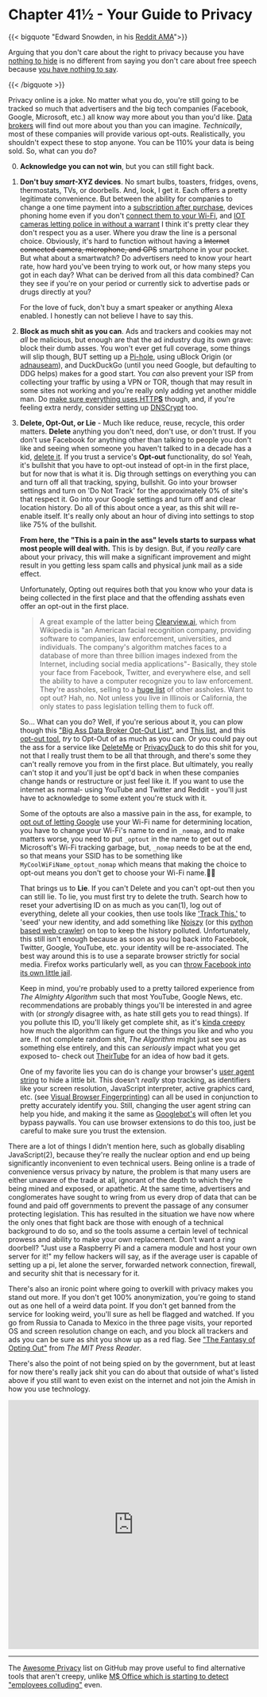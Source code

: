 # Chapter 41½ - Your Guide to Privacy

{{< bigquote "Edward Snowden, in his [Reddit AMA](https://www.reddit.com/r/IAmA/comments/36ru89/just_days_left_to_kill_mass_surveillance_under/crglgh2?utm_source=share&utm_medium=web2x&context=3)">}}

Arguing that you don't care about the right to privacy because you have <u>nothing to hide</u> is no different from saying you don't care about free speech because <u>you have nothing to say</u>.

{{< /bigquote >}}

Privacy online is a joke. No matter what you do, you're still going to be tracked so much that advertisers and the big tech companies (Facebook, Google, Microsoft, etc.) all know way more about you than you'd like. [Data brokers](https://www.youtube.com/watch?v=wqn3gR1WTcA) will find out more about you than you can imagine. *Technically*, most of these companies will provide various opt-outs. Realistically, you shouldn't expect these to stop anyone. You can be 110% your data is being sold. So, what can you do?

0. **Acknowledge you can not win**, but you can still fight back.

1. **Don't buy *smart*-XYZ devices**. No smart bulbs, toasters, fridges, ovens, thermostats, TVs, or doorbells. And, look, I get it. Each offers a pretty legitimate convenience. But between the ability for companies to change a one time payment into a [subscription after purchase](https://www.consumerreports.org/smart-home/wink-tells-users-pay-up-or-we-will-disable-smart-home-hub/), devices phoning home even if you don't [connect them to your Wi-Fi](https://www.amazon.com/Amazon-Sidewalk/b?node=21328123011), and [IOT cameras letting police in without a warrant](https://arstechnica.com/tech-policy/2019/08/police-can-get-your-ring-doorbell-footage-without-a-warrant-report-says/) I think it's pretty clear they don't respect you as a user. Where you draw the line is a personal choice. Obviously, it's hard to function without having a ~~Internet connected camera, microphone, and GPS~~ smartphone in your pocket. But what about a smartwatch? Do advertisers need to know your heart rate, how hard you've been trying to work out, or how many steps you got in each day? What can be derived from all this data combined? Can they see if you're on your period or currently sick to advertise pads or drugs directly at you?

   For the love of fuck, don't buy a smart speaker or anything Alexa enabled. I honestly can not believe I have to say this.

2. **Block as much shit as you can**. Ads and trackers and cookies may not *all* be malicious, but enough are that the ad industry dug its own grave: block their dumb asses. You won't ever get full coverage, some things will slip though, BUT setting up a [Pi-hole](https://pi-hole.net), using uBlock Origin (or [adnauseam](https://adnauseam.io)), and DuckDuckGo (until you need Google, but defaulting to DDG helps) makes for a good start. You *can* also prevent your ISP from collecting your traffic by using a VPN or TOR, though that may result in some sites not working and you're really only adding yet another middle man. Do [make sure everything uses HTTP**S**](https://www.eff.org/deeplinks/2021/09/https-actually-everywhere) though, and, if you're feeling extra nerdy, consider setting up [DNSCrypt](https://dnscrypt.info/faq/) too.

3. **Delete, Opt-Out, or Lie** - Much like reduce, reuse, recycle, this order matters. **Delete** anything you don't need, don't use, or don't trust. If you don't use Facebook for anything other than talking to people you don't like and seeing when someone you haven't talked to in a decade has a kid, [delete it](https://www.eff.org/deeplinks/2020/12/facebooks-laughable-campaign-against-apple-really-against-users-and-small). If you trust a service's **Opt-out** functionality, do so! Yeah, it's bullshit that you have to opt-out instead of opt-in in the first place, but for now that is what it is. Dig through settings on everything you can and turn off all that tracking, spying, bullshit. Go into your browser settings and turn on 'Do Not Track' for the approximately 0% of site's that respect it. Go into your Google settings and turn off and clear location history. Do all of this about once a year, as this shit will re-enable itself. It's really only about an hour of diving into settings to stop like 75% of the bullshit.

   **From here, the "This is a pain in the ass" levels starts to surpass what most people will deal with.** This is by design. But, if you *really* care about your privacy, this will make a significant improvement and might result in you getting less spam calls and physical junk mail as a side effect.

   Unfortunately, Opting out requires both that you know who your data is being collected in the first place and that the offending asshats even offer an opt-out in the first place. 

   >  A great example of the latter being [Clearview.ai](https://clearview.ai/legal), which from Wikipedia is "an American facial recognition company, providing software to companies, law enforcement, universities, and individuals. The company's algorithm matches faces to a database of more than three billion images indexed from the Internet, including social media applications"- Basically, they stole your face from Facebook, Twitter, and everywhere else, and sell the ability to have a computer recognize you to law enforcement. They're assholes, selling to a [huge list](https://en.wikipedia.org/wiki/Clearview_AI#Customer_list) of other assholes. Want to opt out? Hah, no. Not unless you live in Illinois or California, the only states to pass legislation telling them to fuck off.

   So... What can you do? Well, if you're serious about it, you can plow though this ["Big Ass Data Broker Opt-Out List"](https://github.com/yaelwrites/Big-Ass-Data-Broker-Opt-Out-List), and [This list](https://simpleoptout.com), and this [opt-out tool](https://optout.networkadvertising.org/?c=1),  *try* to Opt-Out of as much as you can. Or you could pay out the ass for a service like [DeleteMe](https://joindeleteme.com) or [PrivacyDuck](https://www.privacyduck.com) to do this shit for you, not that I really trust them to be all that through, and there's some they can't really remove you from in the first place. But ultimately, you really can't stop it and you'll just be opt'd back in when these companies change hands or restructure or just feel like it. If you want to use the internet as normal- using YouTube and Twitter and Reddit - you'll just have to acknowledge to some extent you're stuck with it.

   Some of the optouts are also a massive pain in the ass, for example, to [opt out of letting Google](https://support.google.com/maps/answer/1725632?hl=en#zippy=,how-do-i-opt-my-access-point-out-of-google-location-services) use your Wi-Fi name for determining location, you have to change your Wi-Fi's name to end in `_nomap`, and to make matters worse, you need to put `_optout` in the name to get out of Microsoft's Wi-Fi tracking garbage, but, `_nomap` needs to be at the end, so that means your SSID has to be something like `MyCoolWiFiName_optout_nomap` which means that making the choice to opt-out means you don't get to choose your Wi-Fi name.🤦‍♂️

   That brings us to **Lie**. If you can't Delete and you can't opt-out then you can still lie. To lie, you must first try to delete the truth. Search how to reset your advertising ID on as much as you can<a class="ptr">(1)</a>, log out of everything, delete all your cookies, then use tools like ['Track This.'](https://trackthis.link) to 'seed' your new identity, and add something like [Noiszy](https://chrome.google.com/webstore/detail/noiszy/immakaidhkcddagdjmedphlnamlcdcbg) (or this [python based web crawler](https://github.com/essandess/isp-data-pollution)) on top to keep the history polluted. Unfortunately, this still isn't enough because as soon as you log back into Facebook, Twitter, Google, YouTube, etc. your identity will be re-associated. The best way around this is to use a separate browser strictly for social media. Firefox works particularly well, as you can [throw Facebook into its own little jail](https://addons.mozilla.org/en-US/firefox/addon/facebook-container/). 

   Keep in mind, you're probably used to a pretty tailored experience from *The Almighty Algorithm* such that most YouTube, Google News, etc. recommendations are probably things you'll be interested in and agree with (or *strongly* disagree with, as hate still gets you to read things). If you pollute this ID, you'll likely get complete shit, as it's [kinda creepy](https://signal.org/blog/the-instagram-ads-you-will-never-see/) how much the algorithm can figure out the things you like and who you are. If not complete random shit, *The Algorithm* might just see you as something else entirely, and this can *seriously* impact what you get exposed to- check out [TheirTube](http://www.their.tube) for an idea of how bad it gets.
   
   One of my favorite lies you can do is change your browser's [user agent string](https://en.wikipedia.org/wiki/User_agent#User_agent_identification) to hide a little bit. This doesn't *really* stop tracking, as identifiers like your screen resolution, JavaScript interpreter, active graphics card, etc. (see [Visual Browser Fingerprinting](https://0l.wtf/blog/4_visual_browser_fingerprinting.html)) can all be used in conjunction to pretty accurately identify you. Still, changing the user agent string can help you hide, and making it the same as [Googlebot's](https://developers.google.com/search/docs/advanced/crawling/googlebot) will often let you bypass paywalls. You can use browser extensions to do this too, just be careful to make sure you trust the extension.
   
   

There are a lot of things I didn't mention here, such as globally disabling JavaScript<a class="ptr">(2)</a>, because they're really the nuclear option and end up being significantly inconvenient to even technical users. Being online is a trade of convenience versus privacy by nature, the problem is that many users are either unaware of the trade at all, ignorant of the depth to which they're being mined and exposed, or apathetic. At the same time, advertisers and conglomerates have sought to wring from us every drop of data that can be found and paid off governments to prevent the passage of any consumer protecting legislation. This has resulted in the situation we have now where the only ones that fight back are those with enough of a technical background to do so, and so the tools assume a certain level of technical prowess and ability to make your own replacement. Don't want a ring doorbell? "Just use a Raspberry Pi and a camera module and host your own server for it!" my fellow hackers will say, as if the average user is capable of setting up a pi, let alone the server, forwarded network connection, firewall, and security shit that is necessary for it.

There's also an ironic point where going to overkill with privacy makes you stand out more. If you don't get 100% anonymization, you're going to stand out as one hell of a weird data point. If you don't get banned from the service for looking weird, you'll sure as hell be flagged and watched. If you go from Russia to Canada to Mexico in the three page visits, your reported OS and screen resolution change on each, and you block all trackers and ads you can be sure as shit you show up as a red flag. See ["The Fantasy of Opting Out"](https://thereader.mitpress.mit.edu/the-fantasy-of-opting-out/) from *The MIT Press Reader*.



<ol hidden id="footnotes">
	<li>Or just make a new account dedicated to this false identity. Just make sure to log out of everything first (or use a different browser) otherwise the old account and new account will still be linked, defeating the purpose.</li>
    <li>Or using TOR, a DIY VPN, DNSCrypt, E2E chats, etc. I deemed these a bit to technical for this page for now. I might make a 'for the nerds' section latter, feel free to submit a PR if you think otherwise.</li>
</ol>

There's also the point of not being spied on by the government, but at least for now there's really jack shit you can do about that outside of what's listed above if you still want to even exist on the internet and not join the Amish in how you use technology.

<iframe width="100%" height="500" src="https://www.youtube.com/embed/XEVlyP4_11M" title="YouTube video player" frameborder="0" allow="accelerometer; autoplay; clipboard-write; encrypted-media; gyroscope; picture-in-picture" allowfullscreen></iframe>

---

The [Awesome Privacy](https://github.com/pluja/awesome-privacy) list on GitHub may prove useful to find alternative tools that aren't creepy, unlike [M$ Office which is starting to detect "employees colluding"](https://pupuweb.com/mc387035-microsoft-purview-additional-classifiers-communication-compliance-preview/) even.

